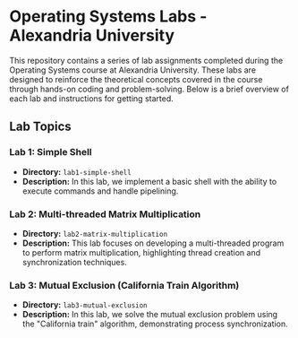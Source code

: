 # Operating Systems Labs - Alexandria University

This repository contains a series of lab assignments completed during the Operating Systems course at Alexandria University. These labs are designed to reinforce the theoretical concepts covered in the course through hands-on coding and problem-solving. Below is a brief overview of each lab and instructions for getting started.

## Lab Topics

### Lab 1: Simple Shell
- **Directory:** `lab1-simple-shell`
- **Description:** In this lab, we implement a basic shell with the ability to execute commands and handle pipelining.

### Lab 2: Multi-threaded Matrix Multiplication
- **Directory:** `lab2-matrix-multiplication`
- **Description:** This lab focuses on developing a multi-threaded program to perform matrix multiplication, highlighting thread creation and synchronization techniques.

### Lab 3: Mutual Exclusion (California Train Algorithm)
- **Directory:** `lab3-mutual-exclusion`
- **Description:** In this lab, we solve the mutual exclusion problem using the "California train" algorithm, demonstrating process synchronization.





